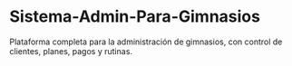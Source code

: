# Sistema-Admin-Para-Gimnasios
Plataforma completa para la administración de gimnasios, con control de clientes, planes, pagos y rutinas.
